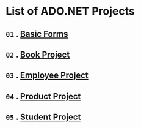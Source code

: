 # **List of ADO.NET Projects**

## `01` . [**Basic Forms**](https://github.com/nayanR3/SkillMineCodes/tree/master/SkillMineCodes/ADO.NET/BasicForm)

## `02` . [**Book Project**](https://github.com/nayanR3/SkillMineCodes/tree/master/SkillMineCodes/ADO.NET/bookP)

## `03` . [**Employee Project**](https://github.com/nayanR3/SkillMineCodes/tree/master/SkillMineCodes/ADO.NET/empProject)

## `04` . [**Product Project**](https://github.com/nayanR3/SkillMineCodes/tree/master/SkillMineCodes/ADO.NET/Project)

## `05` . [**Student Project**](https://github.com/nayanR3/SkillMineCodes/tree/master/SkillMineCodes/ADO.NET/studentProject)